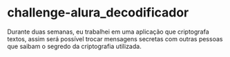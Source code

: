 # challenge-alura_decodificador
Durante duas semanas, eu trabalhei em uma aplicação que criptografa textos, assim será possível trocar mensagens secretas com outras pessoas que saibam o segredo da criptografia utilizada.

